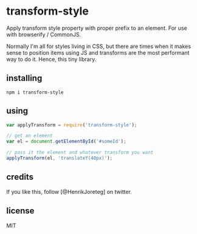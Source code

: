 # transform-style

Apply transform style property with proper prefix to an element. For use with browserify / CommonJS.

Normally I'm all for styles living in CSS, but there are times when it makes sense to position items using JS and transforms are the most performant way to do it. Hence, this tiny library.

## installing

```
npm i transform-style
```

## using

```js
var applyTransform = require('transform-style');

// get an element 
var el = document.getElementById('#someId');

// pass it the element and whatever transform you want
applyTransform(el, 'translateY(40px)');
```

## credits

If you like this, follow [@HenrikJoreteg] on twitter.

## license

MIT
